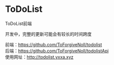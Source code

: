# ToDoList
ToDoList前端

开发中，完整的更新可能会有较长的时间跨度

前端：https://github.com/ToForgiveNoll/todolist  
后端：https://github.com/ToForgiveNoll/todolistApi  
使用网址：http://todolist.yxxa.xyz